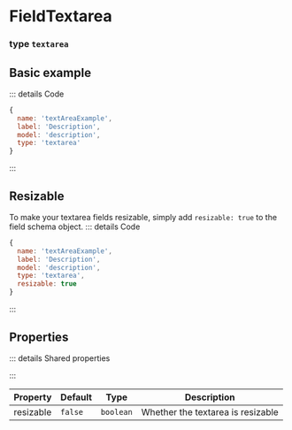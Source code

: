 # FieldTextarea

### type `textarea`

<script setup>
import FieldTextAreaExample from '/components/examples/fieldsFieldTextareaExample.vue'
</script>

## Basic example
::: details Code
```javascript
{
  name: 'textAreaExample',
  label: 'Description',
  model: 'description',
  type: 'textarea'
}
```
:::
<FieldTextAreaExample />

## Resizable
To make your textarea fields resizable, simply add `resizable: true` to the field schema object. 
::: details Code
```javascript
{
  name: 'textAreaExample',
  label: 'Description',
  model: 'description',
  type: 'textarea',
  resizable: true
}
```
:::
<FieldTextAreaExample resizable/>

## Properties
::: details Shared properties
<!--@include: @/parts/shared-field-properties.md-->
:::

| Property  | Default | Type       | Description                       |
|-----------|---------|------------|-----------------------------------|
| resizable | `false`   | `boolean`  | Whether the textarea is resizable |

